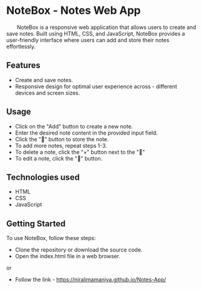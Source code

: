 # NoteBox - Notes Web App

&emsp;&emsp;NoteBox is a responsive web application that allows users to create and save notes. Built using HTML, CSS, and JavaScript, NoteBox provides a user-friendly interface where users can add and store their notes effortlessly.


## Features

- Create and save notes.
- Responsive design for optimal user experience across - different devices and screen sizes.


## Usage

- Click on the "Add" button to create a new note.
- Enter the desired note content in the provided input field.
- Click the "📝" button to store the note.
- To add more notes, repeat steps 1-3.
- To delete a note, click the "×" button next to the "📝" 
- To edit a note, click the "📝" button.


## Technologies used

- HTML
- CSS
- JavaScript


## Getting Started

To use NoteBox, follow these steps:

- Clone the repository or download the source code.
- Open the index.html file in a web browser.

or

- Follow the link - https://niralimamaniya.github.io/Notes-App/

